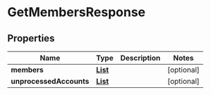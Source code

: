 

# GetMembersResponse


## Properties

| Name | Type | Description | Notes |
|------------ | ------------- | ------------- | -------------|
|**members** | [**List**](List.md) |  |  [optional] |
|**unprocessedAccounts** | [**List**](List.md) |  |  [optional] |



